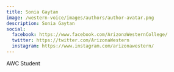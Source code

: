 ```yaml
---
title: Sonia Gaytan
image: /western-voice/images/authors/author-avatar.png
description: Sonia Gaytan
social:
  facebook: https://www.facebook.com/ArizonaWesternCollege/
  twitter: https://twitter.com/ArizonaWestern
  instagram: https://www.instagram.com/arizonawestern/
---
```


AWC Student